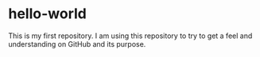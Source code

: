 # hello-world
This is my first repository. I am using this repository to try to get a feel and understanding on GitHub and its purpose. 
